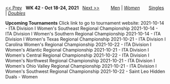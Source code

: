 [<< Prev](women_doubles_2141.md) &nbsp; **WK 42 - Oct 18-24, 2021** &nbsp; [Next >>](women_doubles_2143.md) &nbsp;&nbsp;&nbsp;&nbsp;&nbsp;&nbsp;&nbsp; [Men](./men_doubles_2142.md) &#124; [*Women*](./women_doubles_2142.md) &nbsp;&nbsp;&nbsp;&nbsp;&nbsp; [Singles](./women_singles_2142.md) &#124; [*Doubles*](./women_doubles_2142.md)

**Upcoming Tournaments**
Click link to go to tournament website:
  2021-10-14 - ITA Division I Women's Southeast Regional Championship
  2021-10-14 - ITA Division I Women's Southern Regional Championship
  2021-10-14 - ITA Division I Women's Texas Regional Championship
  2021-10-21 - ITA Division I Carolina Women's Regional Championship
  2021-10-22 - ITA Division I Women's Atlantic Regional Championship
  2021-10-21 - ITA Division I Women's Central Regional Championship
  2021-10-22 - ITA Division I Women's Northwest Regional Championship
  2021-10-21 - ITA Division I Women's Ohio Valley Regional Championship
  2021-10-21 - ITA Division I Women's Southwest Regional Championship
  2021-10-22 - Saint Leo Hidden Duals - Women
